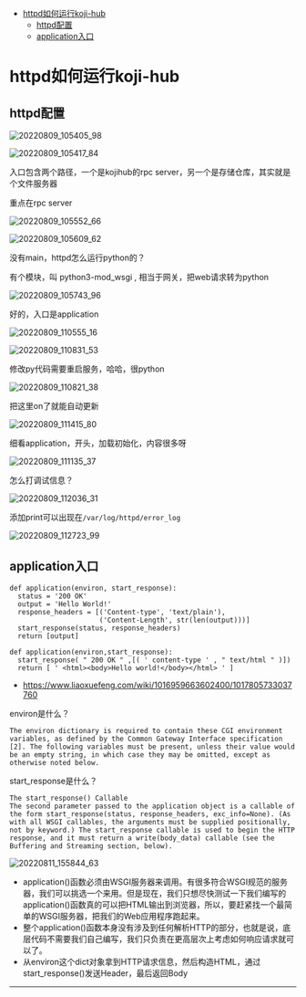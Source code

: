 <!-- MDTOC maxdepth:6 firsth1:1 numbering:0 flatten:0 bullets:1 updateOnSave:1 -->

- [httpd如何运行koji-hub](#httpd如何运行koji-hub)   
   - [httpd配置](#httpd配置)   
   - [application入口](#application入口)   

<!-- /MDTOC -->
# httpd如何运行koji-hub


## httpd配置

![20220809_105405_98](image/20220809_105405_98.png)

![20220809_105417_84](image/20220809_105417_84.png)

入口包含两个路径，一个是kojihub的rpc server，另一个是存储仓库，其实就是个文件服务器

重点在rpc server

![20220809_105552_66](image/20220809_105552_66.png)

![20220809_105609_62](image/20220809_105609_62.png)

没有main，httpd怎么运行python的？

有个模块，叫 python3-mod_wsgi , 相当于网关，把web请求转为python


![20220809_105743_96](image/20220809_105743_96.png)

好的，入口是application

![20220809_110555_16](image/20220809_110555_16.png)

![20220809_110831_53](image/20220809_110831_53.png)

修改py代码需要重启服务，哈哈，很python

![20220809_110821_38](image/20220809_110821_38.png)

把这里on了就能自动更新

![20220809_111415_80](image/20220809_111415_80.png)

细看application，开头，加载初始化，内容很多呀

![20220809_111135_37](image/20220809_111135_37.png)

怎么打调试信息？

![20220809_112036_31](image/20220809_112036_31.png)

添加print可以出现在```/var/log/httpd/error_log```

![20220809_112723_99](image/20220809_112723_99.png)


## application入口

```
def application(environ, start_response):  
  status = '200 OK'   
  output = 'Hello World!'  
  response_headers = [('Content-type', 'text/plain'),  
                      ('Content-Length', str(len(output)))]  
  start_response(status, response_headers)  
  return [output]  
```

```
def application(environ,start_response):
  start_response( " 200 OK " ,[( ' content-type ' , " text/html " )])
  return [ ' <html><body>Hello world!</body></html> ' ]
```


* <https://www.liaoxuefeng.com/wiki/1016959663602400/1017805733037760>

environ是什么？

```
The environ dictionary is required to contain these CGI environment variables, as defined by the Common Gateway Interface specification [2]. The following variables must be present, unless their value would be an empty string, in which case they may be omitted, except as otherwise noted below.
```


start_response是什么？

```
The start_response() Callable
The second parameter passed to the application object is a callable of the form start_response(status, response_headers, exc_info=None). (As with all WSGI callables, the arguments must be supplied positionally, not by keyword.) The start_response callable is used to begin the HTTP response, and it must return a write(body_data) callable (see the Buffering and Streaming section, below).
```

![20220811_155844_63](image/20220811_155844_63.png)

* application()函数必须由WSGI服务器来调用。有很多符合WSGI规范的服务器，我们可以挑选一个来用。但是现在，我们只想尽快测试一下我们编写的application()函数真的可以把HTML输出到浏览器，所以，要赶紧找一个最简单的WSGI服务器，把我们的Web应用程序跑起来。
* 整个application()函数本身没有涉及到任何解析HTTP的部分，也就是说，底层代码不需要我们自己编写，我们只负责在更高层次上考虑如何响应请求就可以了。
* 从environ这个dict对象拿到HTTP请求信息，然后构造HTML，通过start_response()发送Header，最后返回Body
















---
